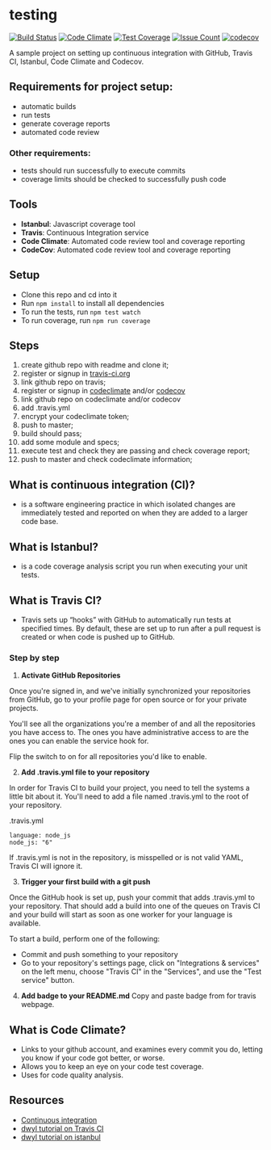 # testing

[![Build Status](https://travis-ci.org/skibinska/testing.svg?branch=master)](https://travis-ci.org/skibinska/testing)
[![Code Climate](https://codeclimate.com/github/skibinska/testing/badges/gpa.svg)](https://codeclimate.com/github/skibinska/testing)
[![Test Coverage](https://codeclimate.com/github/skibinska/testing/badges/coverage.svg)](https://codeclimate.com/github/skibinska/testing/coverage)
[![Issue Count](https://codeclimate.com/github/skibinska/testing/badges/issue_count.svg)](https://codeclimate.com/github/skibinska/testing)
[![codecov](https://codecov.io/gh/skibinska/testing/branch/master/graph/badge.svg)](https://codecov.io/gh/skibinska/testing)


A sample project on setting up continuous integration with GitHub, Travis CI, Istanbul, Code Climate and Codecov.
## Requirements for project setup:

* automatic builds
* run tests
* generate coverage reports
* automated code review

### Other requirements:

* tests should run successfully to execute commits
* coverage limits should be checked to successfully push code

## Tools

* **Istanbul**: Javascript coverage tool
* **Travis**: Continuous Integration service
* **Code Climate**: Automated code review tool and coverage reporting
* **CodeCov**: Automated code review tool and coverage reporting

## Setup

* Clone this repo and cd into it
* Run ```npm install``` to install all dependencies
* To run the tests, run ```npm test watch```
* To run coverage, run ```npm run coverage```

## Steps
1. create github repo with readme and clone it;
2. register or signup in [travis-ci.org](https://travis-ci.org/)
3. link github repo on travis;
4. register or signup in [codeclimate](https://codeclimate.com) and/or [codecov](https://codecov.io)
5. link github repo on codeclimate and/or codecov
6. add .travis.yml
7. encrypt your codeclimate token;
8. push to master;
9. build should pass;
10. add some module and specs;
11. execute test and check they are passing and check coverage report;
12. push to master and check codeclimate information;



## What is continuous integration (CI)?

* is a software engineering practice in which isolated changes are immediately tested and reported on when they are added to a larger code base.


## What is Istanbul?

* is a code coverage analysis script you run when executing your unit tests.

## What is Travis CI?

* Travis sets up “hooks” with GitHub to automatically run tests at specified times.
  By default, these are set up to run after a pull request is created or when code is pushed up to GitHub.

### Step by step

1. **Activate GitHub Repositories**

Once you're signed in, and we've initially synchronized your repositories from GitHub, go to your profile page for open source or for your private projects.

You'll see all the organizations you're a member of and all the repositories you have access to. The ones you have administrative access to are the ones you can enable the service hook for.

Flip the switch to on for all repositories you'd like to enable.

2. **Add .travis.yml file to your repository**

In order for Travis CI to build your project, you need to tell the systems a little bit about it. You'll need to add a file named .travis.yml to the root of your repository.

.travis.yml
```
language: node_js
node_js: "6"
```

If .travis.yml is not in the repository, is misspelled or is not valid YAML, Travis CI will ignore it.

3. **Trigger your first build with a git push**

Once the GitHub hook is set up, push your commit that adds .travis.yml to your repository. That should add a build into one of the queues on Travis CI and your build will start as soon as one worker for your language is available.

To start a build, perform one of the following:

* Commit and push something to your repository
* Go to your repository's settings page, click on "Integrations & services" on the left menu, choose "Travis CI" in the "Services", and use the "Test service" button.

4. **Add badge to your README.md**
Copy and paste badge from for travis webpage.

## What is Code Climate?

* Links to your github account, and examines every commit you do, letting you know if your code got better, or worse.
* Allows you to keep an eye on your code test coverage.
* Uses for code quality analysis.

## Resources
* [Continuous integration](https://www.thoughtworks.com/continuous-integration)
* [dwyl tutorial on Travis CI](https://github.com/dwyl/learn-travis)
* [dwyl tutorial on istanbul](https://github.com/dwyl/learn-istanbul)
